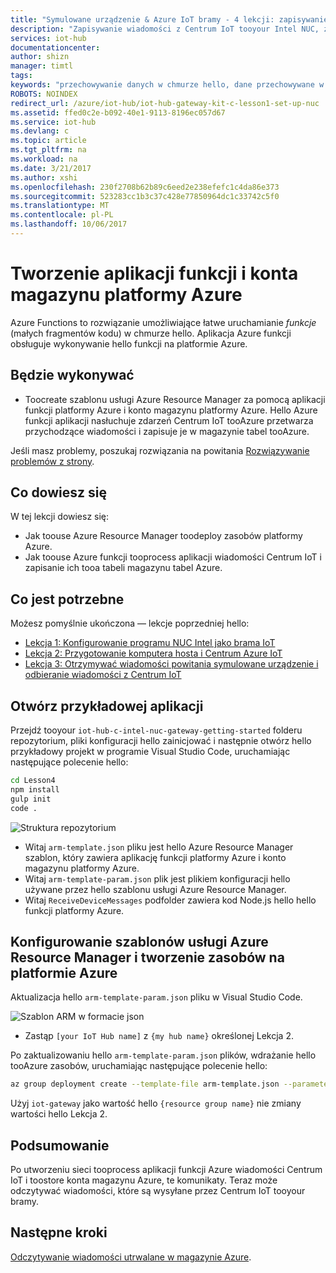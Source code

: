 ```yaml
---
title: "Symulowane urządzenie & Azure IoT bramy - 4 lekcji: zapisywanie wiadomości | Dokumentacja firmy Microsoft"
description: "Zapisywanie wiadomości z Centrum IoT tooyour Intel NUC, zapisanie ich tooAzure tabeli magazynu, a następnie przeczytaj je z chmury hello."
services: iot-hub
documentationcenter: 
author: shizn
manager: timtl
tags: 
keywords: "przechowywanie danych w chmurze hello, dane przechowywane w chmurze, usługi w chmurze iot"
ROBOTS: NOINDEX
redirect_url: /azure/iot-hub/iot-hub-gateway-kit-c-lesson1-set-up-nuc
ms.assetid: ffed0c2e-b092-40e1-9113-8196ec057d67
ms.service: iot-hub
ms.devlang: c
ms.topic: article
ms.tgt_pltfrm: na
ms.workload: na
ms.date: 3/21/2017
ms.author: xshi
ms.openlocfilehash: 230f2708b62b89c6eed2e238efefc1c4da86e373
ms.sourcegitcommit: 523283cc1b3c37c428e77850964dc1c33742c5f0
ms.translationtype: MT
ms.contentlocale: pl-PL
ms.lasthandoff: 10/06/2017
---
```

# <a name="create-an-azure-function-app-and-storage-account"></a>Tworzenie aplikacji funkcji i konta magazynu platformy Azure

Azure Functions to rozwiązanie umożliwiające łatwe uruchamianie _funkcje_ (małych fragmentów kodu) w chmurze hello. Aplikacja Azure funkcji obsługuje wykonywanie hello funkcji na platformie Azure. 

## <a name="what-you-will-do"></a>Będzie wykonywać

- Toocreate szablonu usługi Azure Resource Manager za pomocą aplikacji funkcji platformy Azure i konto magazynu platformy Azure. Hello Azure funkcji aplikacji nasłuchuje zdarzeń Centrum IoT tooAzure przetwarza przychodzące wiadomości i zapisuje je w magazynie tabel tooAzure.

Jeśli masz problemy, poszukaj rozwiązania na powitania [Rozwiązywanie problemów z strony](iot-hub-gateway-kit-c-sim-troubleshooting.md).


## <a name="what-you-will-learn"></a>Co dowiesz się

W tej lekcji dowiesz się:

- Jak toouse Azure Resource Manager toodeploy zasobów platformy Azure.
- Jak toouse Azure funkcji tooprocess aplikacji wiadomości Centrum IoT i zapisanie ich tooa tabeli magazynu tabel Azure.

## <a name="what-you-need"></a>Co jest potrzebne

Możesz pomyślnie ukończona — lekcje poprzedniej hello:

- [Lekcja 1: Konfigurowanie programu NUC Intel jako brama IoT](iot-hub-gateway-kit-c-sim-lesson1-set-up-nuc.md)
- [Lekcja 2: Przygotowanie komputera hosta i Centrum Azure IoT](iot-hub-gateway-kit-c-sim-lesson2-get-the-tools-win32.md)
- [Lekcja 3: Otrzymywać wiadomości powitania symulowane urządzenie i odbieranie wiadomości z Centrum IoT](iot-hub-gateway-kit-c-sim-lesson3-configure-simulated-device-app.md)

## <a name="open-a-sample-app"></a>Otwórz przykładowej aplikacji

Przejdź tooyour `iot-hub-c-intel-nuc-gateway-getting-started` folderu repozytorium, pliki konfiguracji hello zainicjować i następnie otwórz hello przykładowy projekt w programie Visual Studio Code, uruchamiając następujące polecenie hello:

```bash
cd Lesson4
npm install
gulp init
code .
```

![Struktura repozytorium](media/iot-hub-gateway-kit-lessons/lesson4/arm_template.png)

- Witaj `arm-template.json` pliku jest hello Azure Resource Manager szablon, który zawiera aplikację funkcji platformy Azure i konto magazynu platformy Azure.
- Witaj `arm-template-param.json` plik jest plikiem konfiguracji hello używane przez hello szablonu usługi Azure Resource Manager.
- Witaj `ReceiveDeviceMessages` podfolder zawiera kod Node.js hello hello funkcji platformy Azure.

## <a name="configure-azure-resource-manager-templates-and-create-resources-in-azure"></a>Konfigurowanie szablonów usługi Azure Resource Manager i tworzenie zasobów na platformie Azure

Aktualizacja hello `arm-template-param.json` pliku w Visual Studio Code.

![Szablon ARM w formacie json](media/iot-hub-gateway-kit-lessons/lesson4/arm_template_param.png)

- Zastąp `[your IoT Hub name]` z `{my hub name}` określonej Lekcja 2.

Po zaktualizowaniu hello `arm-template-param.json` plików, wdrażanie hello tooAzure zasobów, uruchamiając następujące polecenie hello:

```bash
az group deployment create --template-file arm-template.json --parameters @arm-template-param.json -g iot-gateway
```

Użyj `iot-gateway` jako wartość hello `{resource group name}` nie zmiany wartości hello Lekcja 2.

## <a name="summary"></a>Podsumowanie

Po utworzeniu sieci tooprocess aplikacji funkcji Azure wiadomości Centrum IoT i toostore konta magazynu Azure, te komunikaty. Teraz może odczytywać wiadomości, które są wysyłane przez Centrum IoT tooyour bramy.

## <a name="next-steps"></a>Następne kroki
[Odczytywanie wiadomości utrwalane w magazynie Azure](iot-hub-gateway-kit-c-sim-lesson4-read-table-storage.md).
